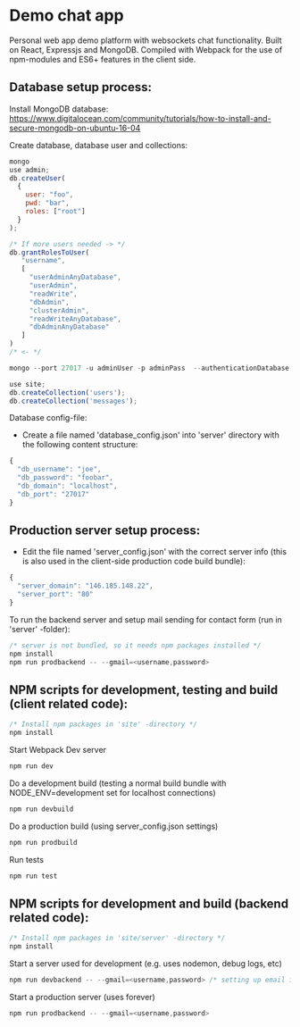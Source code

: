 # Demo chat app

Personal web app demo platform with websockets chat functionality. Built on React, Expressjs and MongoDB. Compiled with Webpack for the use of npm-modules and ES6+ features in the client side.

## Database setup process:

Install  MongoDB database:
https://www.digitalocean.com/community/tutorials/how-to-install-and-secure-mongodb-on-ubuntu-16-04

Create database, database user and collections:
``` js
mongo
use admin;
db.createUser(
  {
    user: "foo",
    pwd: "bar",
    roles: ["root"]
  }
);

/* If more users needed -> */
db.grantRolesToUser(
   "username",
   [
     "userAdminAnyDatabase",
     "userAdmin",
     "readWrite",
     "dbAdmin",
     "clusterAdmin",
     "readWriteAnyDatabase",
     "dbAdminAnyDatabase"
   ]
)
/* <- */

mongo --port 27017 -u adminUser -p adminPass  --authenticationDatabase admin

use site;
db.createCollection('users');
db.createCollection('messages');

```


Database config-file:
- Create a file named 'database_config.json' into 'server' directory with the following content structure:

``` js
{
  "db_username": "joe",
  "db_password": "foobar",
  "db_domain": "localhost",
  "db_port": "27017"
}
```


## Production server setup process:
- Edit the file named 'server_config.json' with the correct server info (this is also used in the client-side production code build bundle):

``` js
{
  "server_domain": "146.185.148.22",
  "server_port": "80"
}
```

To run the backend server and setup mail sending for contact form (run in 'server' -folder):

``` js
/* server is not bundled, so it needs npm packages installed */
npm install
npm run prodbackend -- --gmail=<username,password>
```

## NPM scripts for development, testing and build (client related code):

``` js
/* Install npm packages in 'site' -directory */
npm install
```

Start Webpack Dev server

``` js
npm run dev
```

Do a development build (testing a normal build bundle with NODE_ENV=development set for localhost connections)

``` js
npm run devbuild
```

Do a production build (using server_config.json settings)

``` js
npm run prodbuild
```

Run tests

``` js
npm run test
```

## NPM scripts for development and build (backend related code):

``` js
/* Install npm packages in 'site/server' -directory */
npm install
```

Start a server used for development (e.g. uses nodemon, debug logs, etc)

``` js
npm run devbackend -- --gmail=<username,password> /* setting up email is optional */
```

Start a production server (uses forever)

``` js
npm run prodbackend -- --gmail=<username,password>
```
